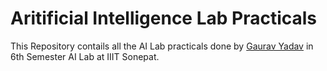 
# Aritificial Intelligence Lab Practicals

This Repository contails all the AI Lab practicals done by [Gaurav Yadav](https://www.github.com/theydvgaurav) in 6th Semester AI Lab at IIIT Sonepat.

